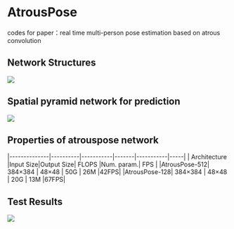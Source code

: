 # AtrousPose
codes for paper：real time multi-person pose estimation based on atrous convolution

## Network Structures
![](https://github.com/Sierkinhane/AtrousPose/blob/master/images/basicNet2.png)
## Spatial pyramid network for prediction
![](https://github.com/Sierkinhane/AtrousPose/blob/master/images/spatialpyramid.png)
## Properties of atrouspose network
|--------------|----------|-----------|-------|-----------|-----|
| Architecture |Input Size|Output Size| FLOPS |Num. param.| FPS |
|AtrousPose-512|  384×384 |   48×48   |  50G  |     26M   |42FPS|
|AtrousPose-128|  384×384 |   48×48   |  20G  |     13M   |67FPS|
## Test Results
![](https://github.com/Sierkinhane/AtrousPose/blob/master/images/demo2.png)
